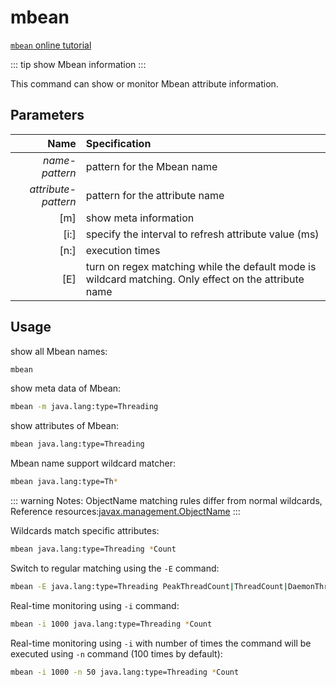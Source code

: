 # mbean

[`mbean` online tutorial](https://arthas.aliyun.com/doc/arthas-tutorials.html?language=en&id=mbean)

::: tip
show Mbean information
:::

This command can show or monitor Mbean attribute information.

## Parameters

|                Name | Specification                                                                                         |
| ------------------: | :---------------------------------------------------------------------------------------------------- |
|      _name-pattern_ | pattern for the Mbean name                                                                            |
| _attribute-pattern_ | pattern for the attribute name                                                                        |
|                 [m] | show meta information                                                                                 |
|                [i:] | specify the interval to refresh attribute value (ms)                                                  |
|                [n:] | execution times                                                                                       |
|                 [E] | turn on regex matching while the default mode is wildcard matching. Only effect on the attribute name |

## Usage

show all Mbean names:

```bash
mbean
```

show meta data of Mbean:

```bash
mbean -m java.lang:type=Threading
```

show attributes of Mbean:

```bash
mbean java.lang:type=Threading
```

Mbean name support wildcard matcher:

```bash
mbean java.lang:type=Th*
```

::: warning
Notes: ObjectName matching rules differ from normal wildcards, Reference resources:[javax.management.ObjectName](https://docs.oracle.com/javase/8/docs/api/javax/management/ObjectName.html?is-external=true)
:::

Wildcards match specific attributes:

```bash
mbean java.lang:type=Threading *Count
```

Switch to regular matching using the `-E` command:

```bash
mbean -E java.lang:type=Threading PeakThreadCount|ThreadCount|DaemonThreadCount
```

Real-time monitoring using `-i` command:

```bash
mbean -i 1000 java.lang:type=Threading *Count
```

Real-time monitoring using `-i` with number of times the command will be executed using `-n` command (100 times by default):

```bash
mbean -i 1000 -n 50 java.lang:type=Threading *Count
```

